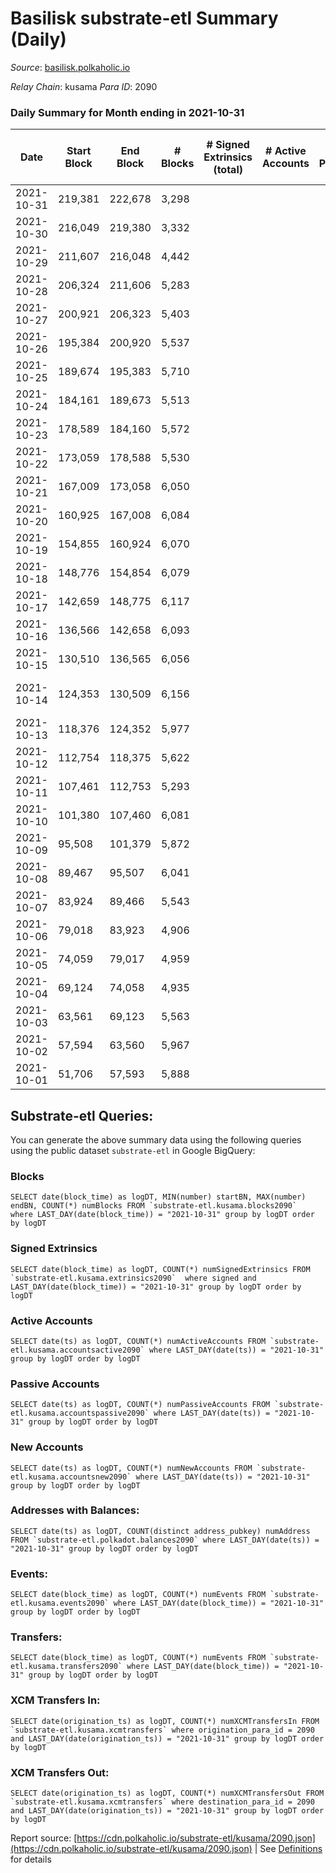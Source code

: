 # Basilisk substrate-etl Summary (Daily)

_Source_: [basilisk.polkaholic.io](https://basilisk.polkaholic.io)

*Relay Chain*: kusama
*Para ID*: 2090



### Daily Summary for Month ending in 2021-10-31


| Date | Start Block | End Block | # Blocks | # Signed Extrinsics (total) | # Active Accounts | # Passive | # New | # Addresses with Balances | # Events | # Transfers | # XCM Transfers In | # XCM Transfers Out | Issues | 
| ---- | ----------- | --------- | -------- | --------------------------- | ----------------- | --------- | ----- | ------------------------- | -------- | ----------- | ------------------ | ------------------- | ------ |
| 2021-10-31 | 219,381 | 222,678 | 3,298 |  |  |  |  | 7 | 6,599 |   |   |   |  |
| 2021-10-30 | 216,049 | 219,380 | 3,332 |  |  |  |  | 7 | 6,666 |   |   |   |  |
| 2021-10-29 | 211,607 | 216,048 | 4,442 |  |  |  |  | 7 | 8,891 |   |   |   |  |
| 2021-10-28 | 206,324 | 211,606 | 5,283 |  |  |  |  | 7 | 10,571 |   |   |   |  |
| 2021-10-27 | 200,921 | 206,323 | 5,403 |  |  |  |  | 7 | 10,811 |   |   |   |  |
| 2021-10-26 | 195,384 | 200,920 | 5,537 |  |  |  |  | 7 | 11,079 |   |   |   |  |
| 2021-10-25 | 189,674 | 195,383 | 5,710 |  |  |  |  | 7 | 11,427 |   |   |   |  |
| 2021-10-24 | 184,161 | 189,673 | 5,513 |  |  |  |  | 7 | 11,031 |   |   |   |  |
| 2021-10-23 | 178,589 | 184,160 | 5,572 |  |  |  |  | 7 | 11,149 |   |   |   |  |
| 2021-10-22 | 173,059 | 178,588 | 5,530 |  |  |  |  | 7 | 11,064 |   |   |   |  |
| 2021-10-21 | 167,009 | 173,058 | 6,050 |  |  |  |  | 7 | 12,108 |   |   |   |  |
| 2021-10-20 | 160,925 | 167,008 | 6,084 |  |  |  |  | 7 | 12,173 |   |   |   |  |
| 2021-10-19 | 154,855 | 160,924 | 6,070 |  |  |  |  | 7 | 12,145 |   |   |   |  |
| 2021-10-18 | 148,776 | 154,854 | 6,079 |  |  |  |  | 7 | 12,168 |   |   |   |  |
| 2021-10-17 | 142,659 | 148,775 | 6,117 |  |  |  |  | 7 | 12,239 |   |   |   |  |
| 2021-10-16 | 136,566 | 142,658 | 6,093 |  |  |  |  | 7 | 12,191 |   |   |   |  |
| 2021-10-15 | 130,510 | 136,565 | 6,056 |  |  |  |  | 7 | 12,117 |   |   |   |  |
| 2021-10-14 | 124,353 | 130,509 | 6,156 |  |  |  |  | 7 | 12,321 |   |   |   | 1 missing (0.02%) |
| 2021-10-13 | 118,376 | 124,352 | 5,977 |  |  |  |  | 7 | 11,959 |   |   |   |  |
| 2021-10-12 | 112,754 | 118,375 | 5,622 |  |  |  |  | 7 | 11,249 |   |   |   |  |
| 2021-10-11 | 107,461 | 112,753 | 5,293 |  |  |  |  | 7 | 10,593 |   |   |   |  |
| 2021-10-10 | 101,380 | 107,460 | 6,081 |  |  |  |  | 7 | 12,167 |   |   |   |  |
| 2021-10-09 | 95,508 | 101,379 | 5,872 |  |  |  |  | 7 | 11,750 |   |   |   |  |
| 2021-10-08 | 89,467 | 95,507 | 6,041 |  |  |  |  | 7 | 12,087 |   |   |   |  |
| 2021-10-07 | 83,924 | 89,466 | 5,543 |  |  |  |  | 7 | 11,094 |   |   |   |  |
| 2021-10-06 | 79,018 | 83,923 | 4,906 |  |  |  |  | 7 | 9,816 |   |   |   |  |
| 2021-10-05 | 74,059 | 79,017 | 4,959 |  |  |  |  | 7 | 9,922 |   |   |   |  |
| 2021-10-04 | 69,124 | 74,058 | 4,935 |  |  |  |  | 7 | 9,874 |   |   |   |  |
| 2021-10-03 | 63,561 | 69,123 | 5,563 |  |  |  |  | 7 | 11,134 |   |   |   |  |
| 2021-10-02 | 57,594 | 63,560 | 5,967 |  |  |  |  | 7 | 11,939 |   |   |   |  |
| 2021-10-01 | 51,706 | 57,593 | 5,888 |  |  |  |  | 7 | 11,780 |   |   |   |  |

## Substrate-etl Queries:
You can generate the above summary data using the following queries using the public dataset `substrate-etl` in Google BigQuery:


### Blocks
```
SELECT date(block_time) as logDT, MIN(number) startBN, MAX(number) endBN, COUNT(*) numBlocks FROM `substrate-etl.kusama.blocks2090`  where LAST_DAY(date(block_time)) = "2021-10-31" group by logDT order by logDT
```


### Signed Extrinsics
```
SELECT date(block_time) as logDT, COUNT(*) numSignedExtrinsics FROM `substrate-etl.kusama.extrinsics2090`  where signed and LAST_DAY(date(block_time)) = "2021-10-31" group by logDT order by logDT
```


### Active Accounts
```
SELECT date(ts) as logDT, COUNT(*) numActiveAccounts FROM `substrate-etl.kusama.accountsactive2090` where LAST_DAY(date(ts)) = "2021-10-31" group by logDT order by logDT
```


### Passive Accounts
```
SELECT date(ts) as logDT, COUNT(*) numPassiveAccounts FROM `substrate-etl.kusama.accountspassive2090` where LAST_DAY(date(ts)) = "2021-10-31" group by logDT order by logDT
```


### New Accounts
```
SELECT date(ts) as logDT, COUNT(*) numNewAccounts FROM `substrate-etl.kusama.accountsnew2090` where LAST_DAY(date(ts)) = "2021-10-31" group by logDT order by logDT
```


### Addresses with Balances:
```
SELECT date(ts) as logDT, COUNT(distinct address_pubkey) numAddress FROM `substrate-etl.polkadot.balances2090` where LAST_DAY(date(ts)) = "2021-10-31" group by logDT order by logDT
```


### Events:
```
SELECT date(block_time) as logDT, COUNT(*) numEvents FROM `substrate-etl.kusama.events2090` where LAST_DAY(date(block_time)) = "2021-10-31" group by logDT order by logDT
```


### Transfers:
```
SELECT date(block_time) as logDT, COUNT(*) numEvents FROM `substrate-etl.kusama.transfers2090` where LAST_DAY(date(block_time)) = "2021-10-31" group by logDT order by logDT
```


### XCM Transfers In:
```
SELECT date(origination_ts) as logDT, COUNT(*) numXCMTransfersIn FROM `substrate-etl.kusama.xcmtransfers` where origination_para_id = 2090 and LAST_DAY(date(origination_ts)) = "2021-10-31" group by logDT order by logDT
```


### XCM Transfers Out:
```
SELECT date(origination_ts) as logDT, COUNT(*) numXCMTransfersOut FROM `substrate-etl.kusama.xcmtransfers` where destination_para_id = 2090 and LAST_DAY(date(origination_ts)) = "2021-10-31" group by logDT order by logDT
```



Report source: [https://cdn.polkaholic.io/substrate-etl/kusama/2090.json](https://cdn.polkaholic.io/substrate-etl/kusama/2090.json) | See [Definitions](/DEFINITIONS.md) for details
